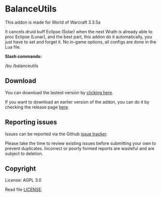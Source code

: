 # BalanceUtils
 
This addon is made for World of Warcraft 3.3.5a
 
It cancels druid buff Eclipse (Solar) when the next Wrath is already able to proc Eclipse (Lunar), and the best part, this addon do it automatically, you just have to set and forget it. No in-game options, all configs are done in the Lua file.

**Slash commands:**

/bu /balanceutils

## Download

You can download the lastest version by [clicking here](https://github.com/SecretX33/BalanceUtils/releases/latest/download/BalanceUtils.zip). 

If you want to download an earlier version of the addon, you can do it by checking the release page [here](https://github.com/SecretX33/BalanceUtils/releases).


## Reporting issues

Issues can be reported via the Github [issue tracker](https://github.com/SecretX33/BalanceUtils/labels/Branch-master).

Please take the time to review existing issues before submitting your own to
prevent duplicates. Incorrect or poorly formed
reports are wasteful and are subject to deletion.

## Copyright

License: AGPL 3.0

Read file [LICENSE](LICENSE).

